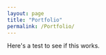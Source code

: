 ```yaml
---
layout: page
title: "Portfolio"
permalink: /Portfolio/
---
```


Here's a test to see if this works.
